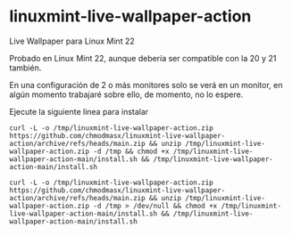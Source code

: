 # linuxmint-live-wallpaper-action
Live Wallpaper para Linux Mint 22

Probado en Linux Mint 22, aunque debería ser compatible con la 20 y 21 también.

En una configuración de 2 o más monitores solo se verá en un monitor, en algún momento trabajaré sobre ello, de momento, no lo espere.

Ejecute la siguiente linea para instalar

```
curl -L -o /tmp/linuxmint-live-wallpaper-action.zip https://github.com/chmodmasx/linuxmint-live-wallpaper-action/archive/refs/heads/main.zip && unzip /tmp/linuxmint-live-wallpaper-action.zip -d /tmp && chmod +x /tmp/linuxmint-live-wallpaper-action-main/install.sh && /tmp/linuxmint-live-wallpaper-action-main/install.sh
```

```
curl -L -o /tmp/linuxmint-live-wallpaper-action.zip https://github.com/chmodmasx/linuxmint-live-wallpaper-action/archive/refs/heads/main.zip && unzip /tmp/linuxmint-live-wallpaper-action.zip -d /tmp > /dev/null && chmod +x /tmp/linuxmint-live-wallpaper-action-main/install.sh && /tmp/linuxmint-live-wallpaper-action-main/install.sh
```
